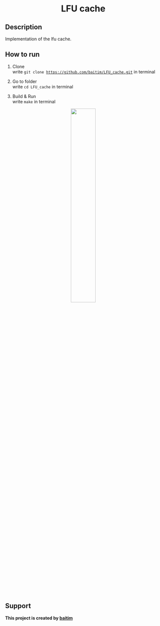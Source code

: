 <h1 align="center">LFU cache</h1>

## Description

 Implementation of the lfu cache.

## How to run

1. Clone <br>
    write <code>git clone https://github.com/baitim/LFU_cache.git</code> in terminal

2. Go to folder <br>
    write <code>cd LFU_cache</code> in terminal

3. Build & Run <br>
    write <code>make</code> in terminal

<p align="center"><img src="https://github.com/baitim/LFU_cache/blob/main/images/cat.gif" width="40%"></p>

## Support
**This project is created by [baitim](https://t.me/bai_tim)**

